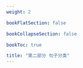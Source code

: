```yaml
---
weight: 2

bookFlatSection: false

bookCollapseSection: false

bookToc: true

title: "第二部分 句子分类"
---
```

